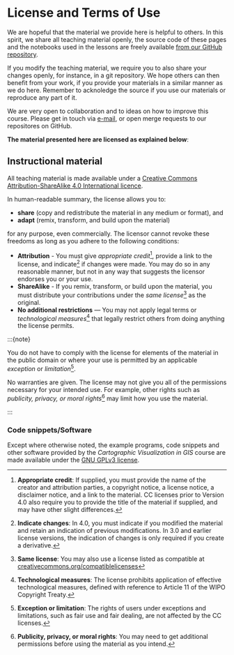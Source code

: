 
# License and Terms of Use

We are hopeful that the material we provide here is helpful to others. In this
spirit, we share all teaching material openly, the source code of these pages
and the notebooks used in the lessons are freely available [from our GitHub
repository](https://github.com/Carto-gis).

If you modify the teaching
material, we require you to also share your changes openly, for instance, in a
git repository. We hope others can then benefit from your work, if you provide
your materials in a similar manner as we do here. Remember to acknoledge the source if you use our materials or reproduce any part of it.

We are very open to collaboration and to ideas on how to improve this course.
Please get in touch via [e-mail](./general-information), or open
merge requests to our repositores on GitHub.

**The material presented here are licensed as explained below**:


## Instructional material

All teaching material is made available under a [Creative 
Commons Attribution-ShareAlike 4.0 International 
licence](https://creativecommons.org/licenses/by-sa/4.0/legalcode). 

In human-readable summary, the license allows you to:

- **share** (copy and redistribute the material in any medium or format), and
- **adapt** (remix, transform, and build upon the material)

for any purpose, even commercially. The licensor cannot revoke these freedoms
as long as you adhere to the following conditions:

- **Attribution** - You must give *appropriate credit*[^1], provide a link to
  the license, and indicate[^2] if changes were made. You may do so in any reasonable manner, but not in any way that suggests the licensor endorses you or your use.
- **ShareAlike** - If you remix, transform, or build upon the material, you must
  distribute your contributions under the *same license*[^3] as the original.
- **No additional restrictions** — You may not apply legal terms or
  *technological measures*[^4] that legally restrict others from doing anything the license permits.


:::{note}

You do not have to comply with the license for elements of the material in the
public domain or where your use is permitted by an applicable *exception* or
*limitation*[^5].

No warranties are given. The license may not give you all of the permissions
necessary for your intended use. For example, other rights such as
*publicity, privacy, or moral rights*[^6] may limit how you use the material.

:::


[^1]: **Appropriate credit**: If supplied, you must provide the name of the creator and attribution parties, a copyright notice, a license notice, a disclaimer notice, and a link to the material. CC licenses prior to Version 4.0 also require you to provide the title of the material if supplied, and may have other slight differences.

[^2]: **Indicate changes**: In 4.0, you must indicate if you modified the material and retain an indication of previous modifications. In 3.0 and earlier license versions, the indication of changes is only required if you create a derivative.

[^3]: **Same license**: You may also use a license listed as compatible at
[creativecommons.org/compatiblelicenses](https://creativecommons.org/compatiblelicenses)

[^4]: **Technological measures**: The license prohibits application of effective
technological measures, defined with reference to Article 11 of the WIPO
Copyright Treaty.

[^5]: **Exception or limitation**: The rights of users under exceptions and limitations, such as fair use and fair dealing, are not affected by the CC licenses.

[^6]: **Publicity, privacy, or moral rights**: You may need to get additional permissions before using the material as you intend.


### Code snippets/Software

Except where otherwise noted, the example programs, code snippets and other software provided by the *Cartographic Visualization in GIS* course are made available under the [GNU GPLv3 license](https://www.gnu.org/licenses/gpl.html).
